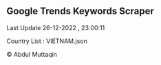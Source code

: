 

## Google Trends Keywords Scraper 
 
Last Update 26-12-2022 , 23:00:11

Country List :
VIETNAM.json



© Abdul Muttaqin 
